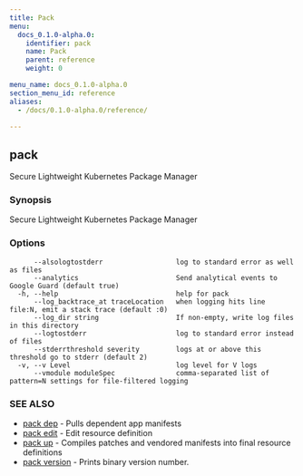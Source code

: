```yaml
---
title: Pack
menu:
  docs_0.1.0-alpha.0:
    identifier: pack
    name: Pack
    parent: reference
    weight: 0

menu_name: docs_0.1.0-alpha.0
section_menu_id: reference
aliases:
  - /docs/0.1.0-alpha.0/reference/

---
```

## pack

Secure Lightweight Kubernetes Package Manager

### Synopsis

Secure Lightweight Kubernetes Package Manager

### Options

```
      --alsologtostderr                  log to standard error as well as files
      --analytics                        Send analytical events to Google Guard (default true)
  -h, --help                             help for pack
      --log_backtrace_at traceLocation   when logging hits line file:N, emit a stack trace (default :0)
      --log_dir string                   If non-empty, write log files in this directory
      --logtostderr                      log to standard error instead of files
      --stderrthreshold severity         logs at or above this threshold go to stderr (default 2)
  -v, --v Level                          log level for V logs
      --vmodule moduleSpec               comma-separated list of pattern=N settings for file-filtered logging
```

### SEE ALSO

* [pack dep](/docs/reference/pack_dep.md)	 - Pulls dependent app manifests
* [pack edit](/docs/reference/pack_edit.md)	 - Edit resource definition
* [pack up](/docs/reference/pack_up.md)	 - Compiles patches and vendored manifests into final resource definitions
* [pack version](/docs/reference/pack_version.md)	 - Prints binary version number.

